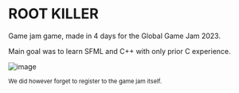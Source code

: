 # ROOT KILLER
Game jam game, made in 4 days for the Global Game Jam 2023.

Main goal was to learn SFML and C++ with only prior C experience.

![image](https://user-images.githubusercontent.com/53992736/216842053-bd1732ca-cc64-4b98-9cbb-003a21f8ff3e.png)

<sub>We did however forget to register to the game jam itself.</sub>
